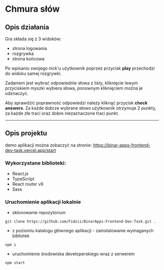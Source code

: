 # Chmura słów

## Opis działania

Gra składa się z 3 widoków:

- strona logowania
- rozgrywka
- strona końcowa

Po wpisaniu swojego nick'u użytkownik poprzez przycisk **play** przechodzi do widoku samej rozgrywki.

Zadaniem jest wybrać odpowiednie słowa z listy, kliknięcie lewym przyciskiem myszki wybiera słowa, ponownym kliknięciem można je odznaczyć.

Aby sprawdzić poprawność odpowiedzi należy kliknąć przycisk **check answers**. Za każde dobrze wybrane słowo użytkownik otrzymuje 2 punkty, za każde złe traci oraz dobre niezaznaczone traci punkt.

---

## Opis projektu

demo aplikacji można zobaczyć na stronie: https://binar-apps-frontend-dev-task.vercel.app/start

### Wykorzystane biblioteki:

- React.js
- TypeScript
- React router v6
- Sass

### Uruchomienie aplikacji lokalnie

- sklonowanie repozytorium

```
git clone https://github.com/Fidzii/BinarApps-Frontend-Dev-Task.git .
```

- z poziomiu katalogu głównego aplikacji - zainstalowanie wymaganych bibliotek

```
npm i
```

- uruchomienie środowiska developerskiego wraz z serwerem

```
npm start
```
